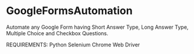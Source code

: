 # GoogleFormsAutomation
Automate any Google Form having Short Answer Type, Long Answer Type, Multiple Choice and Checkbox Questions.

REQUIREMENTS:
Python
Selenium
Chrome Web Driver
